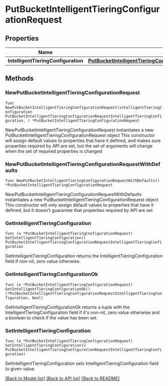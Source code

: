 # PutBucketIntelligentTieringConfigurationRequest

## Properties

Name | Type | Description | Notes
------------ | ------------- | ------------- | -------------
**IntelligentTieringConfiguration** | [**PutBucketIntelligentTieringConfigurationRequestIntelligentTieringConfiguration**](PutBucketIntelligentTieringConfigurationRequestIntelligentTieringConfiguration.md) |  | 

## Methods

### NewPutBucketIntelligentTieringConfigurationRequest

`func NewPutBucketIntelligentTieringConfigurationRequest(intelligentTieringConfiguration PutBucketIntelligentTieringConfigurationRequestIntelligentTieringConfiguration, ) *PutBucketIntelligentTieringConfigurationRequest`

NewPutBucketIntelligentTieringConfigurationRequest instantiates a new PutBucketIntelligentTieringConfigurationRequest object
This constructor will assign default values to properties that have it defined,
and makes sure properties required by API are set, but the set of arguments
will change when the set of required properties is changed

### NewPutBucketIntelligentTieringConfigurationRequestWithDefaults

`func NewPutBucketIntelligentTieringConfigurationRequestWithDefaults() *PutBucketIntelligentTieringConfigurationRequest`

NewPutBucketIntelligentTieringConfigurationRequestWithDefaults instantiates a new PutBucketIntelligentTieringConfigurationRequest object
This constructor will only assign default values to properties that have it defined,
but it doesn't guarantee that properties required by API are set

### GetIntelligentTieringConfiguration

`func (o *PutBucketIntelligentTieringConfigurationRequest) GetIntelligentTieringConfiguration() PutBucketIntelligentTieringConfigurationRequestIntelligentTieringConfiguration`

GetIntelligentTieringConfiguration returns the IntelligentTieringConfiguration field if non-nil, zero value otherwise.

### GetIntelligentTieringConfigurationOk

`func (o *PutBucketIntelligentTieringConfigurationRequest) GetIntelligentTieringConfigurationOk() (*PutBucketIntelligentTieringConfigurationRequestIntelligentTieringConfiguration, bool)`

GetIntelligentTieringConfigurationOk returns a tuple with the IntelligentTieringConfiguration field if it's non-nil, zero value otherwise
and a boolean to check if the value has been set.

### SetIntelligentTieringConfiguration

`func (o *PutBucketIntelligentTieringConfigurationRequest) SetIntelligentTieringConfiguration(v PutBucketIntelligentTieringConfigurationRequestIntelligentTieringConfiguration)`

SetIntelligentTieringConfiguration sets IntelligentTieringConfiguration field to given value.



[[Back to Model list]](../README.md#documentation-for-models) [[Back to API list]](../README.md#documentation-for-api-endpoints) [[Back to README]](../README.md)


